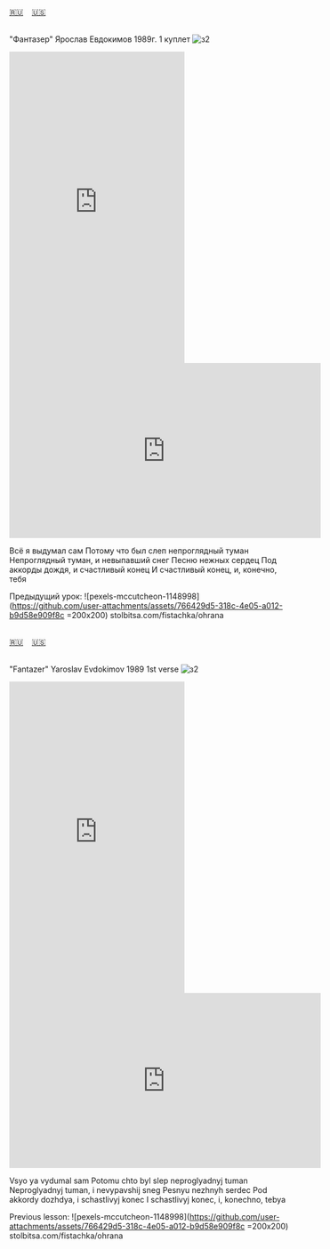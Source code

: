 <span id="ru"><a href='#ru'>🇷🇺</a> &nbsp;&nbsp;&nbsp;<a href='#en'>🇺🇸</a> &nbsp;&nbsp;&nbsp;</span><br><br>

"Фантазер" Ярослав Евдокимов 1989г. 1 куплет
![з2](https://github.com/user-attachments/assets/f716170f-0b77-47f4-916a-1238a653e4f9)


<iframe width="315" height="560" src="https://www.youtube.com/embed/idIQIBY-iSQ" frameborder="0" allow="accelerometer; autoplay; clipboard-write; encrypted-media; gyroscope; picture-in-picture; web-share"allowfullscreen></iframe>
<iframe width="560" height="315" src="https://www.youtube.com/embed/zSXJFp-BMiA" frameborder="0" allow="accelerometer; autoplay; clipboard-write; encrypted-media; gyroscope; picture-in-picture; web-share"allowfullscreen></iframe>

Всё я выдумал сам
Потому что был слеп непроглядный туман
Непроглядный туман, и невыпавший снег
Песню нежных сердец
Под аккорды дождя, и счастливый конец
И счастливый конец, и, конечно, тебя

Предыдущий урок:
![pexels-mccutcheon-1148998](https://github.com/user-attachments/assets/766429d5-318c-4e05-a012-b9d58e909f8c =200x200)
stolbitsa.com/fistachka/ohrana<br><br>

<span id="en"><a href='#ru'>🇷🇺</a> &nbsp;&nbsp;&nbsp;<a href='#en'>🇺🇸</a> &nbsp;&nbsp;&nbsp;</span><br><br>

"Fantazer" Yaroslav Evdokimov 1989 1st verse
![з2](https://github.com/user-attachments/assets/f716170f-0b77-47f4-916a-1238a653e4f9)

<iframe width="315" height="560" src="https://www.youtube.com/embed/E_QANMn_H9s" frameborder="0" allow="accelerometer; autoplay; clipboard-write; encrypted-media; gyroscope; picture-in-picture; web-share"allowfullscreen></iframe>
<iframe width="560" height="315" src="https://www.youtube.com/embed/JAdJu8cr2FM" frameborder="0" allow="accelerometer; autoplay; clipboard-write; encrypted-media; gyroscope; picture-in-picture; web-share"allowfullscreen></iframe>

Vsyo ya vydumal sam
Potomu chto byl slep neproglyadnyj tuman
Neproglyadnyj tuman, i nevypavshij sneg
Pesnyu nezhnyh serdec
Pod akkordy dozhdya, i schastlivyj konec
I schastlivyj konec, i, konechno, tebya

Previous lesson:
![pexels-mccutcheon-1148998](https://github.com/user-attachments/assets/766429d5-318c-4e05-a012-b9d58e909f8c =200x200)
stolbitsa.com/fistachka/ohrana<br><br>

